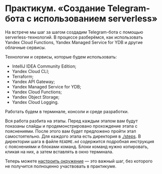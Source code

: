 # Практикум.  «Создание Telegram-бота с использованием serverless»

На встрече мы шаг за шагом создадим Telegram-бота с помощью serverless-технологий. 
В процессе разберёмся, как использовать Yandex Cloud Functions, 
Yandex Managed Service for YDB и другие облачные сервисы.

Технологии и сервисы, которые будем использовать:

* IntelliJ IDEA Community Edition;
* Yandex Cloud CLI;
* Terraform;
* Yandex API Gateway;
* Yandex Managed Service for YDB;
* Yandex Cloud Functions;
*  Yandex Object Storage;
* Yandex Cloud Logging.

Работать будем в терминале, консоли и среде разработки. 

Вся работа разбита на этапы. Перед каждым этапом вам будут показаны слайды и продемонстрировано прохождение этапа с
пояснениями. После этого вам будет предложено пройти этап самостоятельно. Для каждого этапа есть директория
в [./steps](./steps). В директории шага в файле `README.md` содержится подробная инструкция с пояснениями и блоками команд. Блоки
команд нужно копировать, кликая на них, а затем вставлять в окно терминала.

Теперь можете [настроить окружение](./steps/00-init/README.md) — это важный шаг, 
без которого не получится полноценно участвовать в практикуме.
